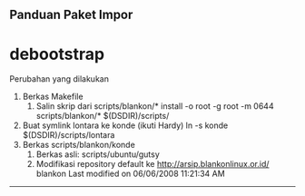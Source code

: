 ## Panduan Paket Impor
# debootstrap
Perubahan yang dilakukan
   1. Berkas Makefile
         1. Salin skrip dari scripts/blankon/*
install -o root -g root -m 0644 scripts/blankon/* $(DSDIR)/scripts/
   1. Buat symlink lontara ke konde (ikuti Hardy)
ln -s konde $(DSDIR)/scripts/lontara
   1. Berkas scripts/blankon/konde
         1. Berkas asli: scripts/ubuntu/gutsy
         2. Modifikasi repository default ke http://arsip.blankonlinux.or.id/
            blankon
Last modified on 06/06/2008 11:21:34 AM

---
 
